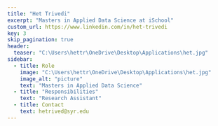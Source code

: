 ```yaml
---
title: "Het Trivedi"
excerpt: "Masters in Applied Data Science at iSchool"
custom_url: https://www.linkedin.com/in/het-trivedi
key: 3
skip_pagination: true
header:
  teaser: "C:\Users\hettr\OneDrive\Desktop\Applications\het.jpg"
sidebar:
  - title: Role
    image: "C:\Users\hettr\OneDrive\Desktop\Applications\het.jpg"
    image_alt: "picture"
    text: "Masters in Applied Data Science"
  - title: "Responsibilities"
    text: "Research Assistant"
  - title: Contact
    text: hetrived@syr.edu
---
```

